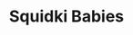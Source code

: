---
slug: squidki-babies
title: Squidki Babies
description: "Squidki Babies is an exciting online game. Play for free directly in your browser!"
icon: /images/new_mods/Sprunki Babies.png
url: https://wowtbc.net/sprunkin/sprunki-babies/index.html
previewImage: /images/new_mods/Sprunki Babies.png
type: new mods

# SEO配置
seo:
  title: "Squidki Babies - Play Free Online Game | Fun Browser Games"
  description: "Squidki Babies - Play this fun online game for free in your browser. No download required!"
  ogImage: "/images/new_mods/Sprunki Babies.png"
  keywords: "squidki-babies, online game, browser game, free game, new mods game, play online"

videoUrls:
  - https://www.youtube.com/embed/example1
  - https://www.youtube.com/embed/example2

whyPlay:
  title: "Why Play Squidki Babies?"
  items:
    - "Immersive Gameplay: Squidki Babies offers an engaging and immersive gaming experience that will keep you entertained for hours"
    - "Challenging Levels: Test your skills with increasingly difficult challenges and obstacles"
    - "Beautiful Graphics: Enjoy stunning visuals and smooth animations that bring the game world to life"
    - "Regular Updates: New content and features are added regularly to keep the game fresh and exciting"
    - "Free to Play: Experience all the fun without spending a penny"
    - "Community Features: Connect with other players, share strategies, and compete for high scores"
    - "Cross-Platform: Play on any device with a web browser, no downloads required"

features:
  title: "Key Features of Squidki Babies"
  image: "/images/new_mods/Sprunki Babies.png"
  items:
    - "Intuitive Controls: Easy to learn controls make Squidki Babies accessible for players of all skill levels"
    - "Multiple Game Modes: Enjoy various gameplay options that provide different challenges and experiences"
    - "Character Customization: Personalize your gaming experience with unique characters and items"
    - "Achievement System: Complete special tasks to earn rewards and recognition"
    - "Leaderboards: Compete with players worldwide and see who can achieve the highest scores"

characteristics:
  title: "Game Characteristics"
  image: "/images/new_mods/Sprunki Babies.png"
  items:
    - "Genre: New mods game with elements of strategy and skill"
    - "Difficulty: Suitable for both casual gamers and those seeking a challenge"
    - "Play Time: Quick sessions or extended gameplay, depending on your preference"
    - "Art Style: Vibrant and engaging visuals that enhance the gaming experience"
    - "Sound Design: Immersive audio that complements the gameplay perfectly"

info: "Squidki Babies is an exciting online game that offers players a unique and engaging gaming experience. With its intuitive controls, stunning visuals, and challenging gameplay, Squidki Babies provides hours of entertainment for players of all ages and skill levels. Whether you're looking for a quick gaming session during a break or an extended play session, Squidki Babies delivers an immersive experience that will keep you coming back for more. The game features multiple levels of increasing difficulty, ensuring that players are constantly challenged as they progress. With regular updates adding new content and features, Squidki Babies remains fresh and exciting, providing endless entertainment options for its growing community of players."

howToPlayIntro: "Welcome to Squidki Babies! This guide will walk you through the basics and help you master the game. Whether you're a beginner or looking to improve your skills, these tips and instructions will enhance your gaming experience."

howToPlaySteps:
  - title: "Getting Started"
    description: "Begin your Squidki Babies adventure by familiarizing yourself with the controls. Use your keyboard or mouse to navigate through the game interface. The tutorial will guide you through the basic mechanics and help you understand the objectives."
  - title: "Understanding the Objectives"
    description: "In Squidki Babies, your main goal is to progress through levels by completing specific objectives. Each level presents unique challenges that require different strategies and approaches."
  - title: "Mastering the Controls"
    description: "Practice using the controls to improve your precision and reaction time. Squidki Babies requires quick reflexes and strategic thinking to overcome obstacles and defeat opponents."
  - title: "Utilizing Power-ups"
    description: "Collect power-ups throughout the game to enhance your abilities and overcome difficult challenges. Each power-up offers unique advantages that can be crucial for success."
  - title: "Developing Strategies"
    description: "As you progress in Squidki Babies, develop effective strategies for different scenarios. Analyze patterns, anticipate challenges, and adapt your approach to maximize your performance."

faq:
  title: "Frequently Asked Questions about Squidki Babies"
  items:
    - question: "Is Squidki Babies free to play?"
      answer: "Yes, Squidki Babies is completely free to play directly in your web browser. No downloads or purchases are required to enjoy the full game experience."
    - question: "Can I play Squidki Babies on mobile devices?"
      answer: "Yes, Squidki Babies is optimized for both desktop and mobile play. You can enjoy the game on any device with a web browser and internet connection."
    - question: "Are there any in-game purchases?"
      answer: "While Squidki Babies is free to play, there may be optional in-game purchases available for cosmetic items or additional features that don't affect core gameplay."
    - question: "How often is Squidki Babies updated?"
      answer: "The developers regularly update Squidki Babies with new content, features, and improvements based on player feedback and game performance."
    - question: "Can I play Squidki Babies offline?"
      answer: "Currently, Squidki Babies requires an internet connection to play as it's a browser-based online game."
    - question: "Is Squidki Babies suitable for children?"
      answer: "Yes, Squidki Babies is designed to be family-friendly and suitable for players of all ages."
    - question: "How do I report bugs or issues?"
      answer: "If you encounter any problems while playing Squidki Babies, you can report them through the game's support page or contact the developers directly through their website."
    - question: "Still Have Questions?"
      answer: "If you have additional questions about Squidki Babies that aren't covered in this FAQ, please visit our support center or contact our customer service team for assistance."
---